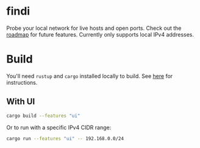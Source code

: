 findi
======
Probe your local network for live hosts and open ports. Check out the [roadmap](doc/roadmap.md) for future features. Currently only supports local IPv4 addresses.

# Build
You'll need `rustup` and `cargo` installed locally to build. See [here](https://doc.rust-lang.org/cargo/getting-started/installation.html) for instructions.

## With UI
```bash
cargo build --features "ui"
```
Or to run with a specific IPv4 CIDR range:
```bash
cargo run --features "ui" -- 192.168.0.0/24
```
